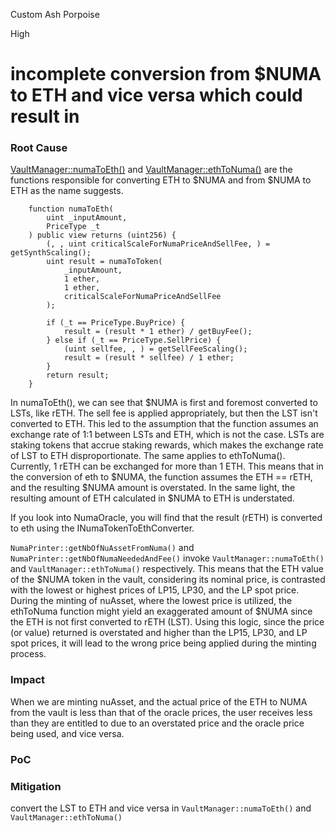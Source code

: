 Custom Ash Porpoise

High

# incomplete conversion from $NUMA to ETH and vice versa which could result in

### Root Cause

[VaultManager::numaToEth()](https://github.com/sherlock-audit/2024-12-numa-audit/blob/main/Numa/contracts/NumaProtocol/VaultManager.sol#L759C1-L777C6) and [VaultManager::ethToNuma()](https://github.com/sherlock-audit/2024-12-numa-audit/blob/main/Numa/contracts/NumaProtocol/VaultManager.sol#L782C1-L800C6) are the functions responsible for converting ETH to $NUMA and from $NUMA to ETH as the name suggests. 

```solidity
    function numaToEth(
        uint _inputAmount,
        PriceType _t
    ) public view returns (uint256) {
        (, , uint criticalScaleForNumaPriceAndSellFee, ) = getSynthScaling();
        uint result = numaToToken( 
            _inputAmount,
            1 ether,
            1 ether,
            criticalScaleForNumaPriceAndSellFee
        );

        if (_t == PriceType.BuyPrice) {
            result = (result * 1 ether) / getBuyFee();
        } else if (_t == PriceType.SellPrice) {
            (uint sellfee, , ) = getSellFeeScaling();
            result = (result * sellfee) / 1 ether;
        }
        return result;
    }
```
In numaToEth(), we can see that $NUMA is first and foremost converted to LSTs, like rETH. The sell fee is applied appropriately, but then the LST isn't converted to ETH. This led to the assumption that the function assumes an exchange rate of 1:1 between LSTs and ETH, which is not the case. LSTs are staking tokens that accrue staking rewards, which makes the exchange rate of LST to ETH disproportionate. The same applies to ethToNuma(). Currently, 1 rETH can be exchanged for more than 1 ETH.  This means that in the conversion of eth to $NUMA, the function assumes the ETH == rETH, and the resulting $NUMA amount is overstated. In the same light, the resulting amount of ETH calculated in $NUMA to ETH is understated.

If you look into NumaOracle, you will find that the result (rETH) is converted to eth using the INumaTokenToEthConverter.

`NumaPrinter::getNbOfNuAssetFromNuma()` and `NumaPrinter::getNbOfNumaNeededAndFee()` invoke `VaultManager::numaToEth()` and `VaultManager::ethToNuma()` respectively. This means that the ETH value of the $NUMA token in the vault, considering its nominal price, is contrasted with the lowest or highest prices of LP15, LP30, and the LP spot price. During the minting of nuAsset, where the lowest price is utilized, the ethToNuma function might yield an exaggerated amount of $NUMA since the ETH is not first converted to rETH (LST). Using this logic, since the price (or value) returned is overstated and higher than the LP15, LP30, and LP spot prices, it will lead to the wrong price being applied during the minting process.

### Impact
When we are minting nuAsset, and the actual price of the ETH to NUMA from the vault is less than that of the oracle prices, the user receives less than they are entitled to due to an overstated price and the oracle price being used, and vice versa.

### PoC

### Mitigation
convert the LST to ETH and vice versa in `VaultManager::numaToEth()` and `VaultManager::ethToNuma()`